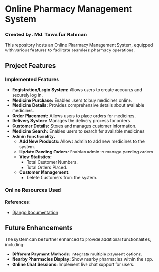 # Online Pharmacy Management System

### Created by: Md. Tawsifur Rahman

This repository hosts an Online Pharmacy Management System, equipped with various features to facilitate seamless pharmacy operations.

## Project Features

### Implemented Features
- **Registration/Login System:** Allows users to create accounts and securely log in.
- **Medicine Purchase:** Enables users to buy medicines online.
- **Medicine Details:** Provides comprehensive details about available medicines.
- **Order Placement:** Allows users to place orders for medicines.
- **Delivery System:** Manages the delivery process for orders.
- **Customer Details:** Stores and manages customer information.
- **Medicine Search:** Enables users to search for available medicines.
- **Admin Functionality:**
  - **Add New Products:** Allows admin to add new medicines to the system.
  - **Update Pending Orders:** Enables admin to manage pending orders.
  - **View Statistics:**
    - Total Customer Numbers.
    - Total Orders Placed.
  - **Customer Management:**
    - Delete Customers from the system.

### Online Resources Used
#### References:
- [Django Documentation](https://docs.djangoproject.com/)

## Future Enhancements
The system can be further enhanced to provide additional functionalities, including:
- **Different Payment Methods:** Integrate multiple payment options.
- **Nearby Pharmacies Display:** Show nearby pharmacies within the app.
- **Online Chat Sessions:** Implement live chat support for users.
